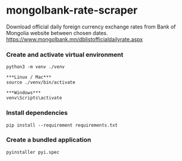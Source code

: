 # mongolbank-rate-scraper
Download official daily foreign currency exchange rates from Bank of Mongolia website between chosen dates. https://www.mongolbank.mn/dblistofficialdailyrate.aspx

### Create and activate virtual environment
```
python3 -m venv ./venv

***Linux / Mac***
source ./venv/bin/activate 

***Windows***
venv\Scripts\activate
```

### Install dependencies
```
pip install --requirement requirements.txt
```

### Create a bundled application
```
pyinstaller pyi.spec
```
